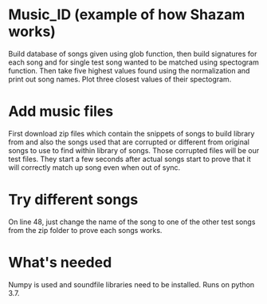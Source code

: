 # Music_ID (example of how Shazam works)
Build database of songs given using glob function, then build signatures for each song and for single test song wanted to be matched using  spectogram function. Then take five highest values found using the normalization and print out song names. Plot three closest values of their spectogram.

# Add music files
First download zip files which contain the snippets of songs to build library from and also the songs used that are corrupted or different from original songs to use to find within library of songs. Those corrupted files will be our test files. They start a few seconds after actual songs start to prove that it will correctly match up song even when out of sync.

# Try different songs
On line 48, just change the name of the song to one of the other test songs from the zip folder to prove each songs works.

# What's needed
Numpy is used and soundfile libraries need to be installed. Runs on python 3.7.
